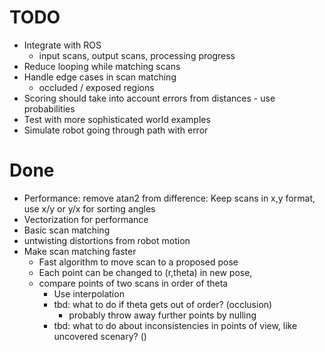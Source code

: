 # TODO

- Integrate with ROS
    - input scans, output scans, processing progress
- Reduce looping while matching scans
- Handle edge cases in scan matching
    - occluded / exposed regions
- Scoring should take into account errors from distances - use probabilities
- Test with more sophisticated world examples
- Simulate robot going through path with error


# Done
- Performance:
  remove atan2 from difference: Keep scans in x,y format, use x/y or y/x for sorting angles 
- Vectorization for performance
- Basic scan matching
- untwisting distortions from robot motion
- Make scan matching faster
    - Fast algorithm to move scan to a proposed pose
    - Each point can be changed to (r,theta) in new pose, 
    - compare points of two scans in order of theta
        - Use interpolation
        - tbd: what to do if theta gets out of order? (occlusion)
            - probably throw away further points by nulling
        - tbd: what to do about inconsistencies in points of view, like uncovered scenary? ()

